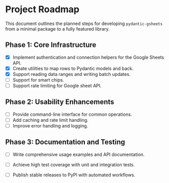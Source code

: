 # Project Roadmap

This document outlines the planned steps for developing `pydantic-gsheets` from a minimal package to a fully featured library.

## Phase 1: Core Infrastructure
- [X] Implement authentication and connection helpers for the Google Sheets API.
- [X] Create utilities to map rows to Pydantic models and back.
- [X] Support reading data ranges and writing batch updates.
- [ ] Support for smart chips.
- [ ] Support rate limiting for Google sheet API.

## Phase 2: Usability Enhancements
- [ ] Provide command-line interface for common operations.
- [ ] Add caching and rate limit handling.
- [ ] Improve error handling and logging.

## Phase 3: Documentation and Testing
- [ ] Write comprehensive usage examples and API documentation.
- [ ] Achieve high test coverage with unit and integration tests.
- [ ] Publish stable releases to PyPI with automated workflows.

